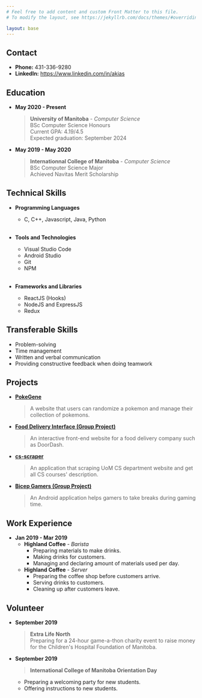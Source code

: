 ```yaml
---
# Feel free to add content and custom Front Matter to this file.
# To modify the layout, see https://jekyllrb.com/docs/themes/#overriding-theme-defaults

layout: base
---
```


## Contact

* **Phone:** 431-336-9280
* **LinkedIn:** <https://www.linkedin.com/in/akias>

## Education

* **May 2020 - Present**
  > **University of Manitoba** - _Computer Science_  
    BSc Computer Science Honours  
    Current GPA: 4.19/4.5  
    Expected graduation: September 2024

* **May 2019 - May 2020**
  > **Internationnal College of Manitoba** - _Computer Science_  
    BSc Computer Science Major  
    Achieved Navitas Merit Scholarship

## Technical Skills

* **Programming Languages**
  * C, C++, Javascript, Java, Python
  <br>

* **Tools and Technologies**
  * Visual Studio Code
  * Android Studio
  * Git
  * NPM
  <br>

* **Frameworks and Libraries**
  * ReactJS (Hooks)
  * NodeJS and ExpressJS
  * Redux

## Transferable Skills

* Problem-solving
* Time management
* Written and verbal communication
* Providing constructive feedback when doing teamwork

## Projects

* [**PokeGene**](https://pokegene.surge.sh/)  
  > A website that users can randomize a pokemon and manage their collection of pokemons.

* [**Food Delivery Interface (Group Project)**](https://orbeat.surge.sh/)  
  > An interactive front-end website for a food delivery company such as DoorDash.

* [**cs-scraper**](https://github.com/namhai923/cs_scraper)
  > An application that scraping UoM CS department website and get all CS courses' description.

* [**Bicep Gamers (Group Project)**](https://bicepgamers.webflow.io/)  
  > An Android application helps gamers to take breaks during gaming time.

## Work Experience

* **Jan 2019 - Mar 2019**
  * **Highland Coffee** - _Barista_
    * Preparing materials to make drinks.
    * Making drinks for customers.
    * Managing and declaring amount of materials used per day.
  * **Highland Coffee** - _Server_
    * Preparing the coffee shop before customers arrive.
    * Serving drinks to customers.
    * Cleaning up after customers leave.

## Volunteer

* **September 2019**
  > **Extra Life North**  
  Preparing for a 24-hour game-a-thon charity event to raise money for the Children's Hospital Foundation of Manitoba.
  
* **September 2019**
  > **International College of Manitoba Orientation Day**  
    * Preparing a welcoming party for new students.
    * Offering instructions to new students.
